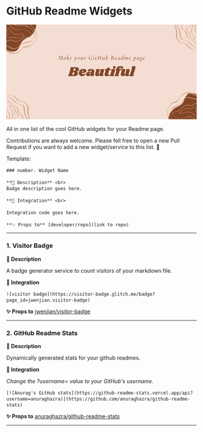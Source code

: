 # GitHub Readme Widgets

![Repo Cover Image](/assets/cover.png)

All in one list of the cool GitHub widgets for your Readme page.

Contributions are always welcome. Please fell free to open a new Pull Request if you want to add a new widget/service to this list. 💙


Template:

```
### number. Widget Name

**📝 Description** <br>
Badge description goes here.

**🔧 Integration** <br>

Integration code goes here.

**✨ Props to** [developer/repo](link to repo) 

```

<hr>

### 1. Visitor Badge

**📝 Description** <br>

A badge generator service to count visitors of your markdown file. 

**🔧 Integration** <br>

```
![visitor badge](https://visitor-badge.glitch.me/badge?page_id=jwenjian.visitor-badge)
```

**✨ Props to** [ jwenjian/visitor-badge ](https://github.com/jwenjian/visitor-badge) 

<hr>

### 2. GitHub Readme Stats

**📝 Description** <br>

Dynamically generated stats for your github readmes.

**🔧 Integration** <br>

*Change the ?username= value to your GitHub's username.*

```
[![Anurag's GitHub stats](https://github-readme-stats.vercel.app/api?username=anuraghazra)](https://github.com/anuraghazra/github-readme-stats)
```

**✨ Props to** [anuraghazra/github-readme-stats](https://github.com/anuraghazra/github-readme-stats) 

<hr>